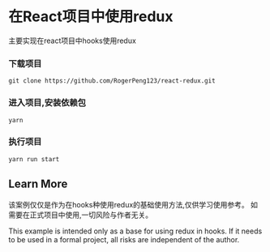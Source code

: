 # 在React项目中使用redux

主要实现在react项目中hooks使用redux

### 下载项目

```
git clone https://github.com/RogerPeng123/react-redux.git
```

### 进入项目,安装依赖包
```
yarn
```

### 执行项目
```
yarn run start
```

## Learn More

该案例仅仅是作为在hooks种使用redux的基础使用方法,仅供学习使用参考。
如需要在正式项目中使用,一切风险与作者无关。

This example is intended only as a base for using redux in hooks.
If it needs to be used in a formal project, all risks are independent of the author.
